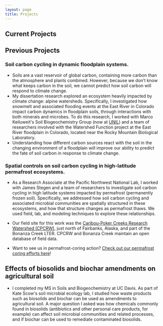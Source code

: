 ```yaml
---
layout: page
title: Projects
---
```


## Current Projects

## Previous Projects
### Soil carbon cycling in dynamic floodplain systems.

- Soils are a vast reservoir of global carbon, containing more carbon than the atmosphere and plants combined. However, because we don’t know what keeps carbon in the soil, we cannot predict how soil carbon will respond to climate change.
​
- My dissertation research explored an ecosystem heavily impacted by climate change: alpine watersheds. Specifically, I investigated how snowmelt and associated flooding events at the East River in Colorado impact carbon dynamics in floodplain soils, through interactions with both minerals and microbes. To do this research, I worked with Marco Keiluweit's Soil Biogeochemistry Group (now at [UNIL](https://wp.unil.ch/bgc/)) and a team of researchers involved with the Watershed Function project at the East River floodplain in Colorado, located near the Rocky Mountain Biological Laboratory. 
- Understanding how different carbon sources react with the soil in the changing environment of a floodplain will improve our ability to predict the fate of soil carbon in response to climate change.

### Spatial controls on soil carbon cycling in high-latitude permafrost ecosystems.

- As a Research Associate at the Pacific Northwest National Lab, I worked with James Stegen and a team of researchers to investigate soil carbon cycling in high latitude systems impacted by permafrost (permanently frozen soil). Specifically, we addressed how soil carbon cycling and associated microbial communities are spatially structured in these ecosystems, and how that structure changes as permafrost thaws. We used field, lab, and modeling techniques to explore these relationships.

- Our field site for this work was the [Caribou-Poker Creeks Research Watershed (CPCRW)](http://www.lter.uaf.edu/research/study-sites-cpcrw), just north of Fairbanks, Alaska, and part of the Bonanza Creek LTER. CPCRW and Bonanza Creek maintain an open database of field data.

- Want to see us in permafrost-coring action? [Check out our permafrost coring efforts here](https://www.youtube.com/watch?v=qdyhhgFzne8)!

## Effects of biosolids and biochar amendments on agricultural soil

- I completed my MS in Soils and Biogeochemistry at UC Davis. As part of Kate Scow's soil microbial ecology lab, I studied how waste products such as biosolids and biochar can be used as amendments to agricultural soil. A major question I asked was how chemicals commonly found in biosolids (antibiotics and other personal care products, for example) can affect soil microbial communities and related processes, and if biochar can be used to remediate contaminated biosolids.
